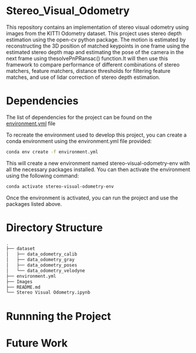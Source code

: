 # Stereo_Visual_Odometry
This repository contains an implementation of stereo visual odometry using images from the KITTI Odometry dataset. This project uses stereo depth estimation using the open-cv python package. The motion is estimated by reconstructing the 3D position of matched keypoints in one frame using the estimated stereo depth map and estimating the pose of the camera in the next frame using thesolvePnPRansac() function.It will then use this framework to compare performance of different combinations of stereo matchers, feature matchers, distance thresholds for filtering feature matches, and use of lidar correction of stereo depth estimation.

# Dependencies 
The list of dependencies for the project can be found on the [environment.yml](environment.yml) file 

To recreate the environment used to develop this project, you can create a conda environment using the environment.yml file provided:
``` bash
conda env create -f environment.yml
```

This will create a new environment named stereo-visual-odometry-env with all the necessary packages installed. You can then activate the environment using the following command:

``` bash
conda activate stereo-visual-odometry-env
```

Once the environment is activated, you can run the project and use the packages listed above.

# Directory Structure
``` bash
.
├── dataset
│   ├── data_odometry_calib
│   ├── data_odometry_gray
│   ├── data_odometry_poses
│   └── data_odometry_velodyne
├── environment.yml
├── Images
├── README.md
└── Stereo Visual Odometry.ipynb

```

# Runnning the Project 


# Future Work



